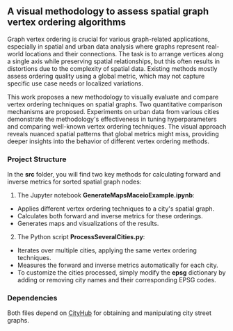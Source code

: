 ## A visual methodology to assess spatial graph vertex ordering algorithms

Graph vertex ordering is crucial for various graph-related applications, especially in spatial and urban data analysis where graphs represent real-world locations and their connections. The task is to arrange vertices along a single axis while preserving spatial relationships, but this often results in distortions due to the complexity of spatial data. Existing methods mostly assess ordering quality using a global metric, which may not capture specific use case needs or localized variations.

This work proposes a new methodology to visually evaluate and compare vertex ordering techniques on spatial graphs. Two quantitative comparison mechanisms are proposed. Experiments on urban data from various cities demonstrate the methodology's effectiveness in tuning hyperparameters and comparing well-known vertex ordering techniques. The visual approach reveals nuanced spatial patterns that global metrics might miss, providing deeper insights into the behavior of different vertex ordering methods.

### Project Structure

In the **src** folder, you will find two key methods for calculating forward and inverse metrics for sorted spatial graph nodes:

1. The Jupyter notebook **GenerateMapsMaceioExample.ipynb**:

  * Applies different vertex ordering techniques to a city's spatial graph.
  * Calculates both forward and inverse metrics for these orderings.
  * Generates maps and visualizations of the results.
   
2. The Python script **ProcessSeveralCities.py**:
   
  * Iterates over multiple cities, applying the same vertex ordering techniques.
  * Measures the forward and inverse metrics automatically for each city.
  * To customize the cities processed, simply modify the **epsg** dictionary by adding or removing city names and their corresponding EPSG codes.

### Dependencies
Both files depend on [CityHub](https://github.com/victorhb/CityHub) for obtaining and manipulating city street graphs.

